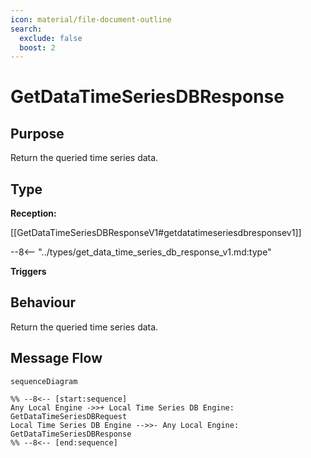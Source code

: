 ```yaml
---
icon: material/file-document-outline
search:
  exclude: false
  boost: 2
---
```


<div class="message" markdown>

# GetDataTimeSeriesDBResponse

## Purpose

<!-- --8<-- [start:purpose] -->
Return the queried time series data.
<!-- --8<-- [end:purpose] -->

## Type

<!-- --8<-- [start:type] -->
**Reception:**

[[GetDataTimeSeriesDBResponseV1#getdatatimeseriesdbresponsev1]]

--8<-- "../types/get_data_time_series_db_response_v1.md:type"

**Triggers**

<!-- --8<-- [end:type] -->

## Behaviour

<!-- --8<-- [start:behaviour] -->
Return the queried time series data.
<!-- --8<-- [end:behaviour] -->

## Message Flow

<!-- --8<-- [start:messages] -->
```mermaid
sequenceDiagram

%% --8<-- [start:sequence]
Any Local Engine ->>+ Local Time Series DB Engine: GetDataTimeSeriesDBRequest
Local Time Series DB Engine -->>- Any Local Engine: GetDataTimeSeriesDBResponse
%% --8<-- [end:sequence]
```

<!-- --8<-- [end:messages] -->

</div>
